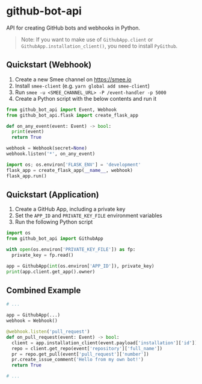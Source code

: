 # github-bot-api

API for creating GitHub bots and webhooks in Python.

> Note: If you want to make use of `GithubApp.client` or `GithubApp.installation_client()`, you
> need to install `PyGithub`.

## Quickstart (Webhook)

1. Create a new Smee channel on https://smee.io
2. Install `smee-client` (e.g. `yarn global add smee-client`)
3. Run `smee -u <SMEE_CHANNEL_URL> -P /event-handler -p 5000`
4. Create a Python script with the below contents and run it

```python
from github_bot_api import Event, Webhook
from github_bot_api.flask import create_flask_app

def on_any_event(event: Event) -> bool:
  print(event)
  return True

webhook = Webhook(secret=None)
webhook.listen('*', on_any_event)

import os; os.environ['FLASK_ENV'] = 'development'
flask_app = create_flask_app(__name__, webhook)
flask_app.run()
```

## Quickstart (Application)

1. Create a GitHub App, including a private key
2. Set the `APP_ID` and `PRIVATE_KEY_FILE` environment variables
3. Run the following Python script

```python
import os
from github_bot_api import GithubApp

with open(os.environ['PRIVATE_KEY_FILE']) as fp:
  private_key = fp.read()

app = GithubApp(int(os.environ['APP_ID']), private_key)
print(app.client.get_app().owner)
```

## Combined Example

```python
# ...

app = GithubApp(...)
webhook = Webhook()

@webhook.listen('pull_request')
def on_pull_request(event: Event) -> bool:
  client = app.installation_client(event.payload['installation']['id'])
  repo = client.get_repo(event['repository']['full_name'])
  pr = repo.get_pull(event['pull_request']['number'])
  pr.create_issue_comment('Hello from my own bot!')
  return True

# ...
```
